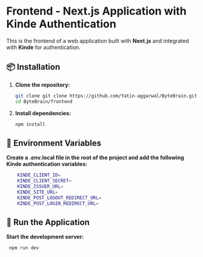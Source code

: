 # Frontend - Next.js Application with Kinde Authentication

This is the frontend of a web application built with **Next.js** and integrated with **Kinde** for authentication.

## 📦 Installation

1. **Clone the repository:**

   ```bash
   git clone git clone https://github.com/Yatin-aggarwal/ByteBrain.git
   cd ByteBrain/frontend
   ```

2. **Install dependencies:**
    ```bash
    npm install
    ```

## 🔐 Environment Variables
  **Create a .env.local file in the root of the project and add the following Kinde authentication variables:**
  ```bash
      KINDE_CLIENT_ID=
      KINDE_CLIENT_SECRET=
      KINDE_ISSUER_URL=
      KINDE_SITE_URL=
      KINDE_POST_LOGOUT_REDIRECT_URL=
      KINDE_POST_LOGIN_REDIRECT_URL=
  ```

## 🚀 Run the Application
 **Start the development server:**
 ```bash
  npm run dev
  ```
